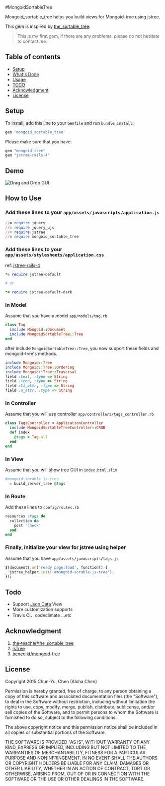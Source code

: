 #MongoidSortableTree

Mongoid_sortable_tree helps you build views for Mongoid-tree using jstree.

This gem is inspired by [the_sortable_tree](https://github.com/the-teacher/the_sortable_tree). 

> This is my first gem, if there are any problems, please do not hesitate to contact me.

## Table of contents

- [Setup](#setup)
- [What's Done](#demo)
- [Usage](#how-to-use)
- [TODO](#todo)
- [Аcknowledgment](#acknowledgment)
- [License](#license)


## Setup

To install, add this line to your `Gemfile` and run `bundle install`:

```ruby
gem 'mongoid_sortable_tree'
```

Please make sure that you have:

```ruby
gem "mongoid-tree"
gem "jstree-rails-4"
```

## Demo

![Drag and Drop GUI](https://dl.dropboxusercontent.com/u/22307926/Blog%20Image/mongoid_sortable_tree/Mongoid_Srotable_Tree_example.png)

## How to Use

### Add these lines to your `app/assets/javascripts/application.js`

```ruby
//= require jquery
//= require jquery_ujs
//= require jstree
//= require mongoid_sortable_tree
``` 

### Add these lines to your `app/assets/stylesheets/application.css`

ref: [jstree-rails-4](https://github.com/kesha-antonov/jstree-rails-4)

```ruby
*= require jstree-default

# or 

*= require jstree-default-dark
```

### In Model 

Assume that you have a model `app/models/tag.rb`

```ruby
class Tag
  include Mongoid::Document
  include MongoidSortableTree::Tree
end
```

after include `MongoidSortableTree::Tree`, you now support these fields and mongoid-tree's methods.

```ruby
include Mongoid::Tree
include Mongoid::Tree::Ordering
include Mongoid::Tree::Traversal
field :text, :type => String
field :icon, :type => String
field :li_attr, :type => String
field :a_attr, :type => String
```

### In Controller

Assume that you will use controller `app/controllers/tags_controller.rb`

```ruby
class TagsController < ApplicationController
  include MongoidSortableTreeController::CRUD
  def index
    @tags = Tag.all
  end
end
```

### In View

Assume that you will show tree GUI in `index.html.slim`

```ruby
#mongoid-sorable-js-tree
  = build_server_tree @tags
```

### In Route

Add these lines to `config/routes.rb`

```ruby
resources :tags do 
  collection do 
    post 'check'
  end
end
```

### Finally, initialize your view for jstree using helper

Assume that you have `app/assets/javascripts/tags.js`

```ruby
$(document).on('ready page:load', function() {
  jstree_helper.init('#mongoid-sorable-js-tree');
});
```

## Todo 

- Support [Json Data](https://www.jstree.com/docs/json) View
- More customization supports 
- Travis CI、codeclimate ...etc


## Acknowledgment

1. [the-teacher/the_sortable_tree](https://github.com/the-teacher/the_sortable_tree)
2. [jsTree](https://www.jstree.com/)
3. [benedikt/mongoid-tree](https://github.com/benedikt/mongoid-tree)

## License

Copyright 2015 Chun-Yu, Chen (Aloha Chen)

Permission is hereby granted, free of charge, to any person obtaining
a copy of this software and associated documentation files (the
"Software"), to deal in the Software without restriction, including
without limitation the rights to use, copy, modify, merge, publish,
distribute, sublicense, and/or sell copies of the Software, and to
permit persons to whom the Software is furnished to do so, subject to
the following conditions:

The above copyright notice and this permission notice shall be
included in all copies or substantial portions of the Software.

THE SOFTWARE IS PROVIDED "AS IS", WITHOUT WARRANTY OF ANY KIND,
EXPRESS OR IMPLIED, INCLUDING BUT NOT LIMITED TO THE WARRANTIES OF
MERCHANTABILITY, FITNESS FOR A PARTICULAR PURPOSE AND
NONINFRINGEMENT. IN NO EVENT SHALL THE AUTHORS OR COPYRIGHT HOLDERS BE
LIABLE FOR ANY CLAIM, DAMAGES OR OTHER LIABILITY, WHETHER IN AN ACTION
OF CONTRACT, TORT OR OTHERWISE, ARISING FROM, OUT OF OR IN CONNECTION
WITH THE SOFTWARE OR THE USE OR OTHER DEALINGS IN THE SOFTWARE.
